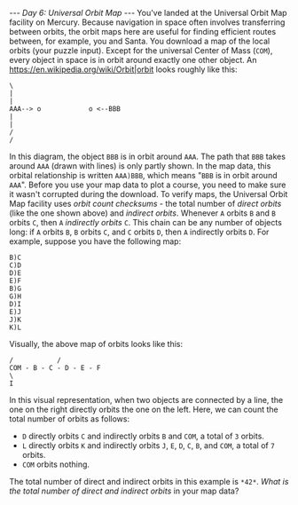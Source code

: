 *--- Day 6: Universal Orbit Map ---*
You've landed at the Universal Orbit Map facility on Mercury.  Because navigation in space often involves transferring between orbits, the orbit maps here are useful for finding efficient routes between, for example, you and Santa. You download a map of the local orbits (your puzzle input).
Except for the universal Center of Mass (`COM`), every object in space is in orbit around exactly one other object.  An <https://en.wikipedia.org/wiki/Orbit|orbit> looks roughly like this:
```                  \
\
|
|
AAA--> o            o <--BBB
|
|
/
/
```
In this diagram, the object `BBB` is in orbit around `AAA`. The path that `BBB` takes around `AAA` (drawn with lines) is only partly shown. In the map data, this orbital relationship is written `AAA)BBB`, which means "`BBB` is in orbit around `AAA`".
Before you use your map data to plot a course, you need to make sure it wasn't corrupted during the download.  To verify maps, the Universal Orbit Map facility uses *orbit count checksums* - the total number of *direct orbits* (like the one shown above) and *indirect orbits*.
Whenever `A` orbits `B` and `B` orbits `C`, then `A` *indirectly orbits* `C`.  This chain can be any number of objects long: if `A` orbits `B`, `B` orbits `C`, and `C` orbits `D`, then `A` indirectly orbits `D`. For example, suppose you have the following map:
```COM)B
B)C
C)D
D)E
E)F
B)G
G)H
D)I
E)J
J)K
K)L
```
Visually, the above map of orbits looks like this:
```        G - H       J - K - L
/           /
COM - B - C - D - E - F
\
I
```
In this visual representation, when two objects are connected by a line, the one on the right directly orbits the one on the left.
Here, we can count the total number of orbits as follows:

- `D` directly orbits `C` and indirectly orbits `B` and `COM`, a total of `3` orbits.
- `L` directly orbits `K` and indirectly orbits `J`, `E`, `D`, `C`, `B`, and `COM`, a total of `7` orbits.
- `COM` orbits nothing.

The total number of direct and indirect orbits in this example is `*42*`.
*What is the total number of direct and indirect orbits* in your map data?
